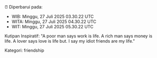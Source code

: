 ⏰ Diperbarui pada:
- WIB: Minggu, 27 Juli 2025 03.30.22 UTC
- WITA: Minggu, 27 Juli 2025 04.30.22 UTC
- WIT: Minggu, 27 Juli 2025 05.30.22 UTC

Kutipan Inspiratif:
"A poor man says work is life. A rich man says money is life. A lover says love is life but. I say my idiot friends are my life."


Kategori: friendship


